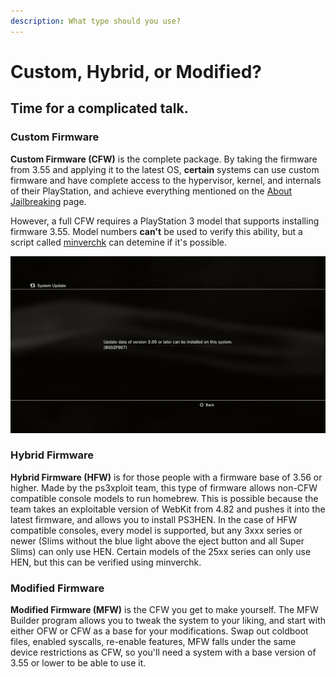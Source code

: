 ```yaml
---
description: What type should you use?
---
```


# Custom, Hybrid, or Modified?

## Time for a complicated talk.

### Custom Firmware

**Custom Firmware \(CFW\)** is the complete package. By taking the firmware from 3.55 and applying it to the latest OS, **certain** systems can use custom firmware and have complete access to the hypervisor, kernel, and internals of their PlayStation, and achieve everything mentioned on the [About Jailbreaking](../faq/about-jailbreaking.md) page.

However, a full CFW requires a PlayStation 3 model that supports installing firmware 3.55. Model numbers **can't** be used to verify this ability, but a script called [minverchk](https://www.psx-place.com/resources/minverchk-minimum-version-checker.610/download?version=967) can detemine if it's possible.

![A look at minverchk](../.gitbook/assets/minverchk_demo.jpg)

### Hybrid Firmware

**Hybrid Firmware \(HFW\)** is for those people with a firmware base of 3.56 or higher. Made by the ps3xploit team, this type of firmware allows non-CFW compatible console models to run homebrew. This is possible because the team takes an exploitable version of WebKit from 4.82 and pushes it into the latest firmware, and allows you to install PS3HEN. In the case of HFW compatible consoles, every model is supported, but any 3xxx series or newer \(Slims without the blue light above the eject button and all Super Slims\) can only use HEN. Certain models of the 25xx series can only use HEN, but this can be verified using minverchk.

### Modified Firmware

**Modified Firmware \(MFW\)** is the CFW you get to make yourself. The MFW Builder program allows you to tweak the system to your liking, and start with either OFW or CFW as a base for your modifications. Swap out coldboot files, enabled syscalls, re-enable features, MFW falls under the same device restrictions as CFW, so you'll need a system with a base version of 3.55 or lower to be able to use it.

